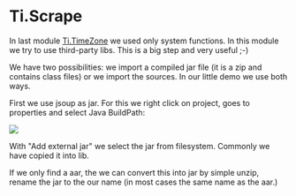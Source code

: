Ti.Scrape
=========

In last module [Ti.TimeZone](TimeZone.md) we used only system functions. In this module we try to use third-party libs. This is a big step and very useful ;-)

We have two possibilities: we import a compiled jar file (it is a zip and contains class files) or we import the sources. In our little demo we use both ways. 


First we use jsoup as jar. For this we right click on project, goes to properties and select Java BuildPath:

![](https://raw.githubusercontent.com/AppWerft/TitaniumAndroidModuleDevelopment/master/images/d2.jpg)

With "Add external jar" we select the jar from filesystem. Commonly we have copied it into lib.

If we only find a aar, the we can convert this into jar by simple unzip, rename the jar to the our name (in most cases the same name as the aar.)
